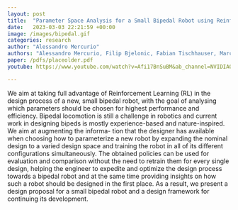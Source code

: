 ```yaml
---
layout: post
title:  "Parameter Space Analysis for a Small Bipedal Robot using Reinforcement Learning"
date:   2023-03-03 22:21:59 +00:00
image: /images/bipedal.gif
categories: research
author: "Alessandro Mercurio"
authors: "Alessandro Mercurio, Filip Bjelonic, Fabian Tischhauser, Marco Hutter"
paper: /pdfs/placeolder.pdf
youtube: https://www.youtube.com/watch?v=Afi17BnSuBM&ab_channel=NVIDIAOmniverse

---
```


We aim at taking full advantage of Reinforcement Learning (RL) in the design process of a new, small bipedal robot, with the goal of analysing which parameters should be chosen for highest performance and efficiency. Bipedal locomotion is still a challenge in robotics and current work in designing bipeds is mostly experience-based and nature-inspired. We aim at augmenting the informa-
tion that the designer has available when choosing how to parameterize a new robot by expanding the nominal design to a varied design space and training the robot in all of its different configurations simultaneously. The obtained policies can be used
for evaluation and comparison without the need to retrain them for every single design, helping the engineer to expedite and optimize the design process towards a bipedal robot and at the same time providing insights on how such a robot should be designed in the first place. As a result, we present a design proposal for a small bipedal robot and a design framework for continuing its development.